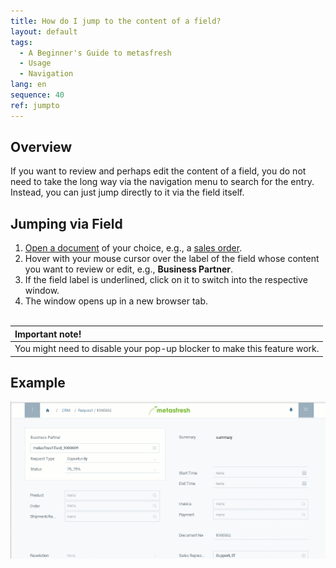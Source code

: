 ```yaml
---
title: How do I jump to the content of a field?
layout: default
tags:
  - A Beginner's Guide to metasfresh
  - Usage
  - Navigation
lang: en
sequence: 40
ref: jumpto
---
```


## Overview
If you want to review and perhaps edit the content of a field, you do not need to take the long way via the navigation menu to search for the entry. Instead, you can just jump directly to it via the field itself.

## Jumping via Field
1. [Open a document](Menu) of your choice, e.g., a [sales order](SalesOrder_recording).
1. Hover with your mouse cursor over the label of the field whose content you want to review or edit, e.g., **Business Partner**.
1. If the field label is underlined, click on it to switch into the respective window.
1. The window opens up in a new browser tab.
<br><br>

| **Important note!** |
| :--- |
| You might need to disable your pop-up blocker to make this feature work. |

## Example
![](assets/jumpto.gif)
